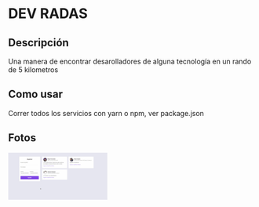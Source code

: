 # DEV RADAS

## Descripción

Una manera de encontrar desarolladores de alguna tecnología en un rando de 5 kilometros

## Como usar

Correr todos los servicios con yarn o npm, ver package.json

## Fotos

<!-- <img src="images/mobile.jpeg" width="40%"> -->
<img src="images/web.jpeg" width="40%">

